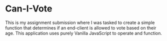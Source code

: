 # Can-I-Vote
This is my assignment submission where I was tasked to create a simple function that determines if an end-client is allowed to vote based on their age. This application uses purely Vanilla JavaScript to operate and function.
